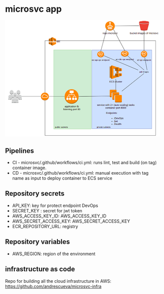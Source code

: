 # microsvc app

![Architecture](./images/architecture.png)

## Pipelines
- CI - microsvc/.github/workflows/ci.yml: runs lint, test and build (on tag) container image.
- CD - microsvc/.github/workflows/ci.yml: manual execution with tag name as input to deploy container to ECS service

## Repository secrets
- API_KEY: key for protect endpoint DevOps
- SECRET_KEY : secret for jwt token
- AWS_ACCESS_KEY_ID: AWS_ACCESS_KEY_ID
- AWS_SECRET_ACCESS_KEY: AWS_SECRET_ACCESS_KEY
- ECR_REPOSITORY_URL: registry 


## Repository variables
- AWS_REGION: region of the environment


## infrastructure as code
Repo for building all the cloud infrastructure in AWS: https://github.com/andrescueva/microsvc-infra

